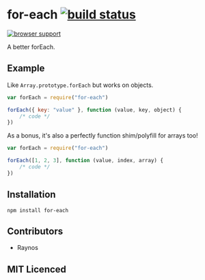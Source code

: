 # for-each [![build status][1]][2]

[![browser support][3]][4]

A better forEach.

## Example

Like `Array.prototype.forEach` but works on objects.

```js
var forEach = require("for-each")

forEach({ key: "value" }, function (value, key, object) {
    /* code */
})
```

As a bonus, it's also a perfectly function shim/polyfill for arrays too!

```js
var forEach = require("for-each")

forEach([1, 2, 3], function (value, index, array) {
    /* code */
})
```

## Installation

`npm install for-each`

## Contributors

- Raynos

## MIT Licenced

[1]: https://secure.travis-ci.org/Raynos/for-each.png

[2]: http://travis-ci.org/Raynos/for-each

[3]: https://ci.testling.com/Raynos/for-each.png

[4]: https://ci.testling.com/Raynos/for-each

